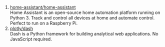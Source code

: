 1. [home-assistant/home-assistant](https://github.com/home-assistant/home-assistant)    
Home Assistant is an open-source home automation platform running on Python 3. Track and control all devices at home and automate control. Perfect to run on a Raspberry Pi.
2. [plotly/dash](https://github.com/plotly/dash)    
Dash is a Python framework for building analytical web applications. No JavaScript required.
